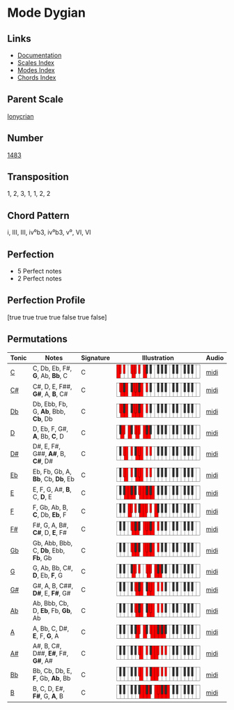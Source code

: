 # Mode Dygian

## Links

- [Documentation](README.md)
- [Scales Index](Scales.md)
- [Modes Index](Modes.md)
- [Chords Index](Chords.md)

## Parent Scale

[Ionycrian](ScaleIonycrian.md)

## Number

[1483](https://ianring.com/musictheory/scales/1483)

## Transposition

1, 2, 3, 1, 1, 2, 2

## Chord Pattern

i, III, III, iv⁰b3, iv⁰b3, v⁰, VI, VI

## Perfection

- 5 Perfect notes
- 2 Perfect notes

## Perfection Profile

[true true true true false true false]

## Permutations

| Tonic | Notes | Signature | Illustration | Audio |
|-------|-------|-----------|--------------|-------|
| [C](ModeCNaturalDygian.md) | C, Db, Eb, F#, **G**, Ab, **Bb**, C | C | ![CNaturalDygian](ModeCNaturalDygian.png) | [midi](https://github.com/edipermadi/music/blob/main/docs/ModeCNaturalDygian.mid?raw=true) |
| [C#](ModeCSharpDygian.md) | C#, D, E, F##, **G#**, A, **B**, C# | C | ![CSharpDygian](ModeCSharpDygian.png) | [midi](https://github.com/edipermadi/music/blob/main/docs/ModeCSharpDygian.mid?raw=true) |
| [Db](ModeDFlatDygian.md) | Db, Ebb, Fb, G, **Ab**, Bbb, **Cb**, Db | C | ![DFlatDygian](ModeDFlatDygian.png) | [midi](https://github.com/edipermadi/music/blob/main/docs/ModeDFlatDygian.mid?raw=true) |
| [D](ModeDNaturalDygian.md) | D, Eb, F, G#, **A**, Bb, **C**, D | C | ![DNaturalDygian](ModeDNaturalDygian.png) | [midi](https://github.com/edipermadi/music/blob/main/docs/ModeDNaturalDygian.mid?raw=true) |
| [D#](ModeDSharpDygian.md) | D#, E, F#, G##, **A#**, B, **C#**, D# | C | ![DSharpDygian](ModeDSharpDygian.png) | [midi](https://github.com/edipermadi/music/blob/main/docs/ModeDSharpDygian.mid?raw=true) |
| [Eb](ModeEFlatDygian.md) | Eb, Fb, Gb, A, **Bb**, Cb, **Db**, Eb | C | ![EFlatDygian](ModeEFlatDygian.png) | [midi](https://github.com/edipermadi/music/blob/main/docs/ModeEFlatDygian.mid?raw=true) |
| [E](ModeENaturalDygian.md) | E, F, G, A#, **B**, C, **D**, E | C | ![ENaturalDygian](ModeENaturalDygian.png) | [midi](https://github.com/edipermadi/music/blob/main/docs/ModeENaturalDygian.mid?raw=true) |
| [F](ModeFNaturalDygian.md) | F, Gb, Ab, B, **C**, Db, **Eb**, F | C | ![FNaturalDygian](ModeFNaturalDygian.png) | [midi](https://github.com/edipermadi/music/blob/main/docs/ModeFNaturalDygian.mid?raw=true) |
| [F#](ModeFSharpDygian.md) | F#, G, A, B#, **C#**, D, **E**, F# | C | ![FSharpDygian](ModeFSharpDygian.png) | [midi](https://github.com/edipermadi/music/blob/main/docs/ModeFSharpDygian.mid?raw=true) |
| [Gb](ModeGFlatDygian.md) | Gb, Abb, Bbb, C, **Db**, Ebb, **Fb**, Gb | C | ![GFlatDygian](ModeGFlatDygian.png) | [midi](https://github.com/edipermadi/music/blob/main/docs/ModeGFlatDygian.mid?raw=true) |
| [G](ModeGNaturalDygian.md) | G, Ab, Bb, C#, **D**, Eb, **F**, G | C | ![GNaturalDygian](ModeGNaturalDygian.png) | [midi](https://github.com/edipermadi/music/blob/main/docs/ModeGNaturalDygian.mid?raw=true) |
| [G#](ModeGSharpDygian.md) | G#, A, B, C##, **D#**, E, **F#**, G# | C | ![GSharpDygian](ModeGSharpDygian.png) | [midi](https://github.com/edipermadi/music/blob/main/docs/ModeGSharpDygian.mid?raw=true) |
| [Ab](ModeAFlatDygian.md) | Ab, Bbb, Cb, D, **Eb**, Fb, **Gb**, Ab | C | ![AFlatDygian](ModeAFlatDygian.png) | [midi](https://github.com/edipermadi/music/blob/main/docs/ModeAFlatDygian.mid?raw=true) |
| [A](ModeANaturalDygian.md) | A, Bb, C, D#, **E**, F, **G**, A | C | ![ANaturalDygian](ModeANaturalDygian.png) | [midi](https://github.com/edipermadi/music/blob/main/docs/ModeANaturalDygian.mid?raw=true) |
| [A#](ModeASharpDygian.md) | A#, B, C#, D##, **E#**, F#, **G#**, A# | C | ![ASharpDygian](ModeASharpDygian.png) | [midi](https://github.com/edipermadi/music/blob/main/docs/ModeASharpDygian.mid?raw=true) |
| [Bb](ModeBFlatDygian.md) | Bb, Cb, Db, E, **F**, Gb, **Ab**, Bb | C | ![BFlatDygian](ModeBFlatDygian.png) | [midi](https://github.com/edipermadi/music/blob/main/docs/ModeBFlatDygian.mid?raw=true) |
| [B](ModeBNaturalDygian.md) | B, C, D, E#, **F#**, G, **A**, B | C | ![BNaturalDygian](ModeBNaturalDygian.png) | [midi](https://github.com/edipermadi/music/blob/main/docs/ModeBNaturalDygian.mid?raw=true) |

